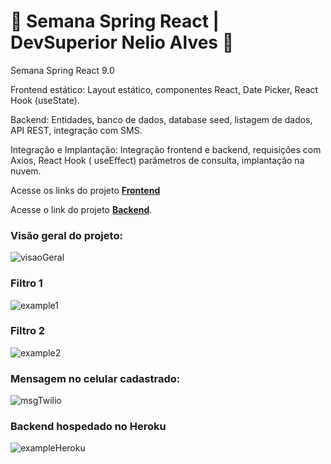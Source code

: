 # 🤩 Semana Spring React | DevSuperior Nelio Alves 🤩


Semana Spring React 9.0

Frontend estático: Layout estático, componentes React, Date Picker, React Hook (useState).

Backend: Entidades, banco de dados, database seed, listagem de dados, API REST, integração com SMS.

Integração e Implantação: Integração frontend e backend, requisições com Axios, React Hook ( useEffect) parâmetros de consulta, implantação na nuvem.

Acesse os links do projeto **[Frontend](https://dsmeta-elianespsilva.netlify.app/)** 

Acesse o link do projeto **[Backend](https://dsmeta-elianespsilva.herokuapp.com/sales)**.


### Visão geral do projeto:
![visaoGeral](https://user-images.githubusercontent.com/95144647/180094616-862baa7b-0e44-4be5-a65e-b911e97de7ab.png)

### Filtro 1
![example1](https://user-images.githubusercontent.com/95144647/180094619-3816d834-096b-4b2d-9f67-950bd2b9a836.png)


### Filtro 2
![example2](https://user-images.githubusercontent.com/95144647/180094622-7fa939d3-70b4-4091-acb8-c40c19b64fca.png)

### Mensagem no celular cadastrado:
![msgTwilio](https://user-images.githubusercontent.com/95144647/180094605-14439c71-6443-4e35-8981-c6d10a0957e7.png)


### Backend hospedado no Heroku
![exampleHeroku](https://user-images.githubusercontent.com/95144647/180094624-8ad3b346-c8e3-462f-a245-7193d94a67f3.png)

